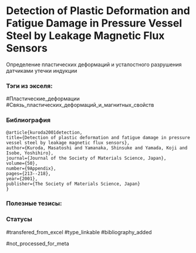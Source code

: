 # Detection of Plastic Deformation and Fatigue Damage in Pressure Vessel Steel by Leakage Magnetic Flux Sensors

Определение пластических деформаций и усталостного разрушения датчиками утечки индукции

### Тэги из экселя:
#Пластические_деформации
#Связь_пластических_деформаций_и_магнитных_свойств 

### Библиография
```
@article{kuroda2001detection,
title={Detection of plastic deformation and fatigue damage in pressure vessel steel by leakage magnetic flux sensors},
author={Kuroda, Masatoshi and Yamanaka, Shinsuke and Yamada, Koji and Isobe, Yoshihiro},
journal={Journal of the Society of Materials Science, Japan},
volume={50},
number={9Appendix},
pages={213--218},
year={2001},
publisher={The Society of Materials Science, Japan}
}
```

### Полезные тезисы:

### Статусы
#transfered_from_excel 
#type_linkable 
#bibliography_added

#not_processed_for_meta
